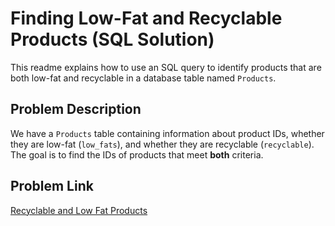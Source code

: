 # Finding Low-Fat and Recyclable Products (SQL Solution)

This readme explains how to use an SQL query to identify products that are both low-fat and recyclable in a database table named `Products`.

## Problem Description

We have a `Products` table containing information about product IDs, whether they are low-fat (`low_fats`), and whether they are recyclable (`recyclable`). The goal is to find the IDs of products that meet **both** criteria.

## Problem Link
[Recyclable and Low Fat Products](https://leetcode.com/problems/recyclable-and-low-fat-products/description/) 